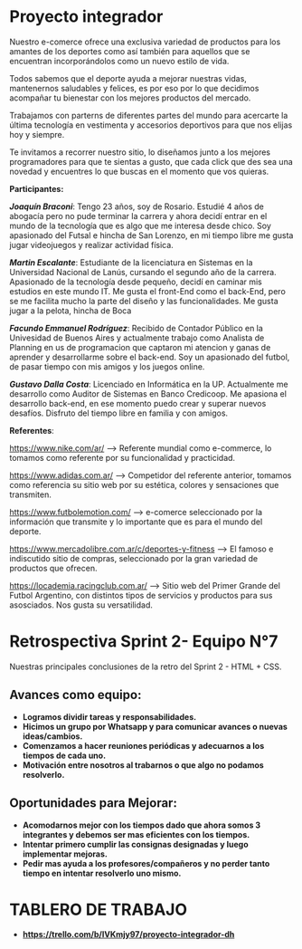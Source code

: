 # Proyecto integrador

Nuestro e-comerce ofrece una exclusiva variedad de productos para los amantes de los deportes como así también para aquellos que se encuentran incorporándolos como un nuevo estilo de vida.

Todos sabemos que el deporte ayuda a mejorar nuestras vidas, mantenernos saludables y felices, es por eso por lo que decidimos acompañar tu bienestar con los mejores productos del mercado.

Trabajamos con parterns de diferentes partes del mundo para acercarte la última tecnología en vestimenta y accesorios deportivos para que nos elijas hoy y siempre.

Te invitamos a recorrer nuestro sitio, lo diseñamos junto a los mejores programadores para que te sientas a gusto, que cada click que des sea una novedad y encuentres lo que buscas en el momento que vos quieras.

**Participantes:**

_**Joaquín Braconi**_:
Tengo 23 años, soy de Rosario. Estudié 4 años de abogacía pero no pude terminar la carrera y ahora decidí entrar en el mundo de la tecnología que es algo que me interesa desde chico. Soy apasionado del Futsal e hincha de San Lorenzo, en mi tiempo libre me gusta jugar videojuegos y realizar actividad física.

_***Martin Escalante***_:
Estudiante de la licenciatura en Sistemas en la Universidad Nacional de Lanús, cursando el segundo año de la carrera. Apasionado de la tecnología desde pequeño, decidí en caminar mis estudios en este mundo IT. Me gusta el front-End como el back-End, pero se me facilita mucho la parte del diseño y las funcionalidades. Me gusta jugar a la pelota, hincha de Boca

_**Facundo Emmanuel Rodríguez**_:
Recibido de Contador Público en la Univesidad de Buenos Aires y actualmente trabajo como Analista de Planning en us de programacion que captaron mi atencion y ganas de aprender y desarrollarme sobre el back-end. Soy un apasionado del futbol, de pasar tiempo con mis amigos y los juegos online.

_**Gustavo Dalla Costa**_:
Licenciado en Informática en la UP. Actualmente me desarrollo como Auditor de Sistemas en Banco Credicoop. Me apasiona el desarrollo back-end, en ese momento puedo crear y superar nuevos desafíos. Disfruto del tiempo libre en familia y con amigos.

**Referentes**:

https://www.nike.com/ar/ --> Referente mundial como e-commerce, lo tomamos como referente por su funcionalidad y practicidad. 

https://www.adidas.com.ar/ --> Competidor del referente anterior, tomamos como referencia su sitio web por su estética, colores y sensaciones que transmiten.

https://www.futbolemotion.com/ --> e-comerce seleccionado por la información que transmite y lo importante que es para el mundo del deporte.

https://www.mercadolibre.com.ar/c/deportes-y-fitness --> El famoso e indiscutido sitio de compras, seleccionado por la gran variedad de productos que ofrecen.

https://locademia.racingclub.com.ar/ --> Sitio web del Primer Grande del Futbol Argentino, con distintos tipos de servicios y productos para sus asosciados. Nos gusta su versatilidad.

# Retrospectiva Sprint 2- Equipo N°7

Nuestras principales conclusiones de la retro del Sprint 2 - HTML + CSS.


## Avances como equipo:

-   **Logramos dividir tareas y responsabilidades.**
-   **Hicimos un grupo por Whatsapp y para comunicar avances o nuevas ideas/cambios.**
-   **Comenzamos a hacer reuniones periódicas y adecuarnos a los tiempos de cada uno.**
-   **Motivación entre nosotros al trabarnos o que algo no podamos resolverlo.**

## Oportunidades para Mejorar:

-   **Acomodarnos mejor con los tiempos dado que ahora somos 3 integrantes y debemos ser mas eficientes con los tiempos.**
-   **Intentar primero cumplir las consignas designadas y luego implementar mejoras.**
-   **Pedir mas ayuda a los profesores/compañeros y no perder tanto tiempo en intentar resolverlo uno mismo.**

# TABLERO DE TRABAJO
-   **https://trello.com/b/IVKmjy97/proyecto-integrador-dh**
